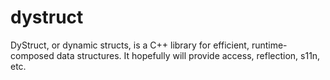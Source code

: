 dystruct
========

DyStruct, or dynamic structs, is a C++ library for efficient, runtime-composed data structures. It hopefully will provide access, reflection, s11n, etc.
